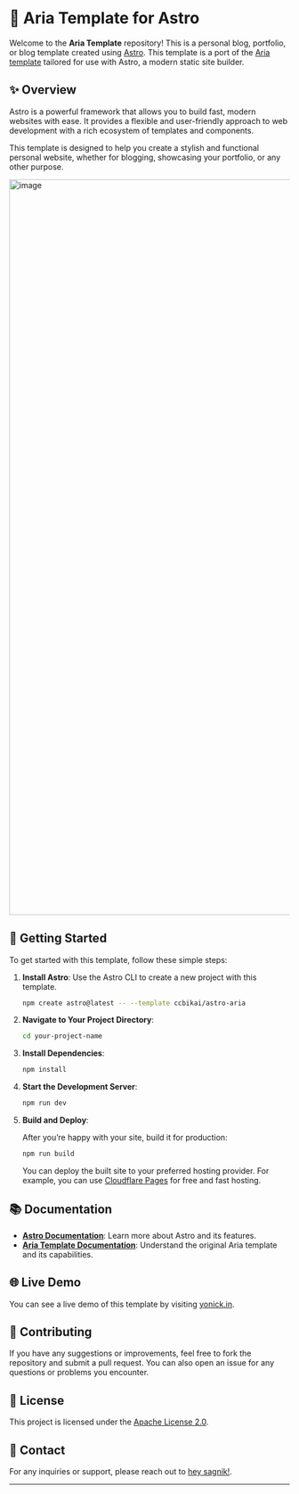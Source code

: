 # 🌟 Aria Template for Astro

Welcome to the **Aria Template** repository! This is a personal blog, portfolio, or blog template created using [Astro](https://astro.build). This template is a port of the [Aria template](https://github.com/static-templates/aria) tailored for use with Astro, a modern static site builder.

## ✨ Overview

Astro is a powerful framework that allows you to build fast, modern websites with ease. It provides a flexible and user-friendly approach to web development with a rich ecosystem of templates and components.

This template is designed to help you create a stylish and functional personal website, whether for blogging, showcasing your portfolio, or any other purpose.

<img width="1319" alt="image" src="https://github.com/user-attachments/assets/4f7a27de-1ebe-4749-aeee-fb5c40a39e00">


## 🚀 Getting Started

To get started with this template, follow these simple steps:

1. **Install Astro**: Use the Astro CLI to create a new project with this template.

   ```sh
   npm create astro@latest -- --template ccbikai/astro-aria
   ```

2. **Navigate to Your Project Directory**:

   ```sh
   cd your-project-name
   ```

3. **Install Dependencies**:

   ```sh
   npm install
   ```

4. **Start the Development Server**:

   ```sh
   npm run dev
   ```

5. **Build and Deploy**:

   After you’re happy with your site, build it for production:

   ```sh
   npm run build
   ```

   You can deploy the built site to your preferred hosting provider. For example, you can use [Cloudflare Pages](https://pages.cloudflare.com) for free and fast hosting.

## 📚 Documentation

- **[Astro Documentation](https://astro.build/docs)**: Learn more about Astro and its features.
- **[Aria Template Documentation](https://github.com/static-templates/aria)**: Understand the original Aria template and its capabilities.

## 🌐 Live Demo

You can see a live demo of this template by visiting [yonick.in](www.yonick.in).

## 🤝 Contributing

If you have any suggestions or improvements, feel free to fork the repository and submit a pull request. You can also open an issue for any questions or problems you encounter.

## 📝 License

This project is licensed under the [Apache License 2.0](LICENSE).

## 📧 Contact

For any inquiries or support, please reach out to [hey sagnik!](https://www.linkedin.com/in/sagnik-sarkar-710/).

---


